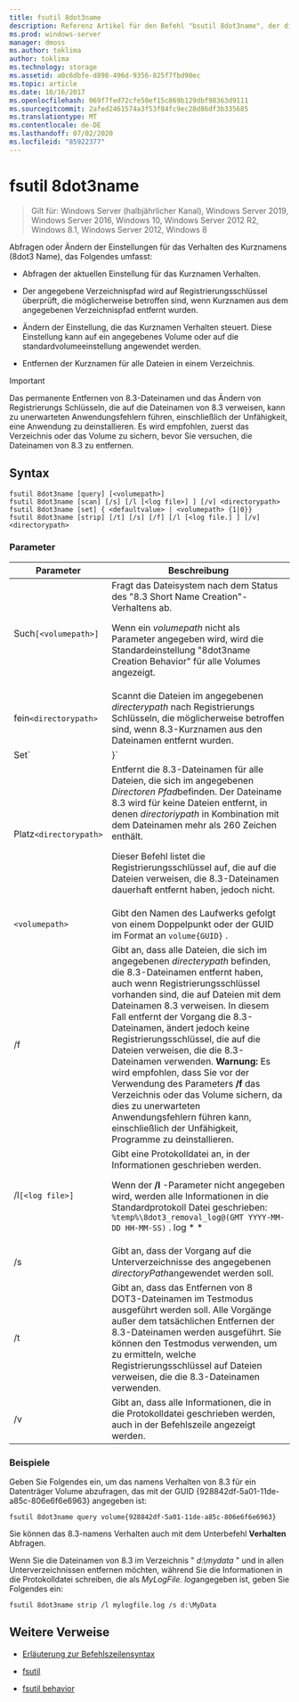 ```yaml
---
title: fsutil 8dot3name
description: Referenz Artikel für den Befehl "bsutil 8dot3name", der die Einstellungen für das Verhalten von Kurznamen (8dot3-Name) abfragt oder ändert.
ms.prod: windows-server
manager: dmoss
ms.author: toklima
author: toklima
ms.technology: storage
ms.assetid: a0c6dbfe-d898-496d-9356-825f7fbd90ec
ms.topic: article
ms.date: 10/16/2017
ms.openlocfilehash: 069f7fed72cfe50ef15c869b129dbf98363d9111
ms.sourcegitcommit: 2afed2461574a3f53f84fc9ec28d86df3b335685
ms.translationtype: MT
ms.contentlocale: de-DE
ms.lasthandoff: 07/02/2020
ms.locfileid: "85922377"
---
```

# <a name="fsutil-8dot3name"></a>fsutil 8dot3name

> Gilt für: Windows Server (halbjährlicher Kanal), Windows Server 2019, Windows Server 2016, Windows 10, Windows Server 2012 R2, Windows 8.1, Windows Server 2012, Windows 8

Abfragen oder Ändern der Einstellungen für das Verhalten des Kurznamens (8dot3 Name), das Folgendes umfasst:

- Abfragen der aktuellen Einstellung für das Kurznamen Verhalten.

- Der angegebene Verzeichnispfad wird auf Registrierungsschlüssel überprüft, die möglicherweise betroffen sind, wenn Kurznamen aus dem angegebenen Verzeichnispfad entfernt wurden.

- Ändern der Einstellung, die das Kurznamen Verhalten steuert. Diese Einstellung kann auf ein angegebenes Volume oder auf die standardvolumeeinstellung angewendet werden.

- Entfernen der Kurznamen für alle Dateien in einem Verzeichnis.

> [!IMPORTANT]
> Das permanente Entfernen von 8.3-Dateinamen und das Ändern von Registrierungs Schlüsseln, die auf die Dateinamen von 8.3 verweisen, kann zu unerwarteten Anwendungsfehlern führen, einschließlich der Unfähigkeit, eine Anwendung zu deinstallieren. Es wird empfohlen, zuerst das Verzeichnis oder das Volume zu sichern, bevor Sie versuchen, die Dateinamen von 8.3 zu entfernen.

## <a name="syntax"></a>Syntax

```
fsutil 8dot3name [query] [<volumepath>]
fsutil 8dot3name [scan] [/s] [/l [<log file>] ] [/v] <directorypath>
fsutil 8dot3name [set] { <defaultvalue> | <volumepath> {1|0}}
fsutil 8dot3name [strip] [/t] [/s] [/f] [/l [<log file.] ] [/v] <directorypath>
```

### <a name="parameters"></a>Parameter

| Parameter | Beschreibung |
| --------- | ----------- |
| Such`[<volumepath>]` | Fragt das Dateisystem nach dem Status des "8.3 Short Name Creation"-Verhaltens ab.<p>Wenn ein *volumepath* nicht als Parameter angegeben wird, wird die Standardeinstellung "8dot3name Creation Behavior" für alle Volumes angezeigt. |
| fein`<directorypath>` | Scannt die Dateien im angegebenen *directerypath* nach Registrierungs Schlüsseln, die möglicherweise betroffen sind, wenn 8.3-Kurznamen aus den Dateinamen entfernt wurden. |
| Set`<defaultvalue> | <volumepath>}` | Ändert das Dateisystem Verhalten für die 8.3-namens Erstellung in den folgenden Instanzen:<ul><li>Wenn *DefaultValue* angegeben wird, wird der Registrierungsschlüssel " **hklm\system\currentcontrolset\control\filesystem\ntfsdisable8dot3namecreationntfsdisable8dot3namecreationntfsdisable8dot3namecreation**" auf " *DefaultValue*" festgelegt.<p>Der *DefaultValue* kann die folgenden Werte aufweisen:<ul><li>**0**: aktiviert die Erstellung von 8.3-Namen für alle Volumes im System.</li><li>**1**: Hiermit wird die Erstellung von 8.3-Namen für alle Volumes im System deaktiviert.</li><li>**2**: legt die Erstellung eines 8.3-namens auf pro Volume fest.</li><li>**3**: Hiermit wird die Erstellung von 8.3-Namen für alle Volumes mit Ausnahme des System Volumes deaktiviert.</li></ul><li>Wenn ein *volumepath* angegeben wird, werden die angegebenen Volumes auf dem datenträgerflag 8dot3name-Eigenschaften so festgelegt, dass die Erstellung von 8.3-Namen für ein angegebenes**Volume (****0**) aktiviert wird.<p>Sie müssen das standardmäßige Dateisystem Verhalten für die Erstellung von 8.3-Namen auf den Wert **2** festlegen, bevor Sie die Erstellung von 8.3-Namen für ein bestimmtes Volume aktivieren oder deaktivieren können.</li></ul> |
| Platz`<directorypath>` | Entfernt die 8.3-Dateinamen für alle Dateien, die sich im angegebenen *Directoren Pfad*befinden. Der Dateiname 8.3 wird für keine Dateien entfernt, in denen *directoriypath* in Kombination mit dem Dateinamen mehr als 260 Zeichen enthält.<p>Dieser Befehl listet die Registrierungsschlüssel auf, die auf die Dateien verweisen, die 8.3-Dateinamen dauerhaft entfernt haben, jedoch nicht. |
| `<volumepath>` | Gibt den Namen des Laufwerks gefolgt von einem Doppelpunkt oder der GUID im Format an `volume{GUID}` . |
| /f | Gibt an, dass alle Dateien, die sich im angegebenen *directerypath* befinden, die 8.3-Dateinamen entfernt haben, auch wenn Registrierungsschlüssel vorhanden sind, die auf Dateien mit dem Dateinamen 8.3 verweisen. In diesem Fall entfernt der Vorgang die 8.3-Dateinamen, ändert jedoch keine Registrierungsschlüssel, die auf die Dateien verweisen, die die 8.3-Dateinamen verwenden. **Warnung:** Es wird empfohlen, dass Sie vor der Verwendung des Parameters **/f** das Verzeichnis oder das Volume sichern, da dies zu unerwarteten Anwendungsfehlern führen kann, einschließlich der Unfähigkeit, Programme zu deinstallieren. |
| /l`[<log file>]` | Gibt eine Protokolldatei an, in der Informationen geschrieben werden.<p>Wenn der **/l** -Parameter nicht angegeben wird, werden alle Informationen in die Standardprotokoll Datei geschrieben: `%temp%\8dot3_removal_log@(GMT YYYY-MM-DD HH-MM-SS)` . log * * |
| /s | Gibt an, dass der Vorgang auf die Unterverzeichnisse des angegebenen *directoryPath*angewendet werden soll. |
| /t | Gibt an, dass das Entfernen von 8 DOT3-Dateinamen im Testmodus ausgeführt werden soll. Alle Vorgänge außer dem tatsächlichen Entfernen der 8.3-Dateinamen werden ausgeführt. Sie können den Testmodus verwenden, um zu ermitteln, welche Registrierungsschlüssel auf Dateien verweisen, die die 8.3-Dateinamen verwenden. |
| /v | Gibt an, dass alle Informationen, die in die Protokolldatei geschrieben werden, auch in der Befehlszeile angezeigt werden. |

### <a name="examples"></a>Beispiele

Geben Sie Folgendes ein, um das namens Verhalten von 8.3 für ein Datenträger Volume abzufragen, das mit der GUID {928842df-5a01-11de-a85c-806e6f6e6963} angegeben ist:

```
fsutil 8dot3name query volume{928842df-5a01-11de-a85c-806e6f6e6963}
```

Sie können das 8.3-namens Verhalten auch mit dem Unterbefehl **Verhalten** Abfragen.

Wenn Sie die Dateinamen von 8.3 im Verzeichnis " *d:\mydata* " und in allen Unterverzeichnissen entfernen möchten, während Sie die Informationen in die Protokolldatei schreiben, die als *MyLogFile. log*angegeben ist, geben Sie Folgendes ein:

```
fsutil 8dot3name strip /l mylogfile.log /s d:\MyData
```

## <a name="additional-references"></a>Weitere Verweise

- [Erläuterung zur Befehlszeilensyntax](command-line-syntax-key.md)

- [fsutil](fsutil.md)

- [fsutil behavior](fsutil-behavior.md)
